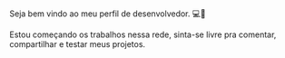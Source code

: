 Seja bem vindo ao meu perfil de desenvolvedor. 💻🚀

Estou começando os trabalhos nessa rede, sinta-se livre pra comentar, compartilhar e testar meus projetos.

<!--
**JoaoHenriqueOS/JoaoHenriqueOS** is a ✨ _special_ ✨ repository because its `README.md` (this file) appears on your GitHub profile.

Here are some ideas to get you started:

- 🔭 I’m currently working on ...
- 🌱 I’m currently learning ...
- 👯 I’m looking to collaborate on ...
- 🤔 I’m looking for help with ...
- 💬 Ask me about ...
- 📫 How to reach me: ...
- 😄 Pronouns: ...
- ⚡ Fun fact: ...
-->
